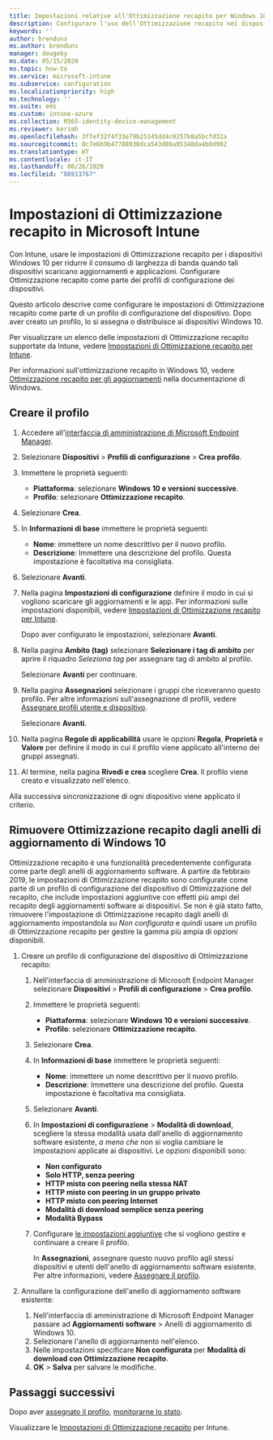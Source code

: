 ```yaml
---
title: Impostazioni relative all'Ottimizzazione recapito per Windows 10 in Microsoft Intune - Azure | Microsoft Docs
description: Configurare l'uso dell'Ottimizzazione recapito nei dispositivi Windows 10 gestiti con Intune. In Intune, creare un profilo di configurazione del dispositivo per installare gli aggiornamenti da Internet. Vedere anche come sostituire gli anelli di aggiornamento esistenti con un profilo di Ottimizzazione recapito.
keywords: ''
author: brenduns
ms.author: brenduns
manager: dougeby
ms.date: 05/15/2020
ms.topic: how-to
ms.service: microsoft-intune
ms.subservice: configuration
ms.localizationpriority: high
ms.technology: ''
ms.suite: ems
ms.custom: intune-azure
ms.collection: M365-identity-device-management
ms.reviewer: kerimh
ms.openlocfilehash: 3ffef32f4f33e79b25145dd4c0257b8a5bcfd32a
ms.sourcegitcommit: 0c7e6b9b47788930dca543d86a95348da4b0d902
ms.translationtype: HT
ms.contentlocale: it-IT
ms.lasthandoff: 08/26/2020
ms.locfileid: "88913767"
---
```

# <a name="delivery-optimization-settings-in-microsoft-intune"></a>Impostazioni di Ottimizzazione recapito in Microsoft Intune

Con Intune, usare le impostazioni di Ottimizzazione recapito per i dispositivi Windows 10 per ridurre il consumo di larghezza di banda quando tali dispositivi scaricano aggiornamenti e applicazioni. Configurare Ottimizzazione recapito come parte dei profili di configurazione dei dispositivi.  

Questo articolo descrive come configurare le impostazioni di Ottimizzazione recapito come parte di un profilo di configurazione del dispositivo. Dopo aver creato un profilo, lo si assegna o distribuisce ai dispositivi Windows 10.

Per visualizzare un elenco delle impostazioni di Ottimizzazione recapito supportate da Intune, vedere [Impostazioni di Ottimizzazione recapito per Intune](delivery-optimization-settings.md).  

Per informazioni sull'ottimizzazione recapito in Windows 10, vedere [Ottimizzazione recapito per gli aggiornamenti](/windows/deployment/update/waas-delivery-optimization) nella documentazione di Windows.  

## <a name="create-the-profile"></a>Creare il profilo

1. Accedere all'[interfaccia di amministrazione di Microsoft Endpoint Manager](https://go.microsoft.com/fwlink/?linkid=2109431).

2. Selezionare **Dispositivi** > **Profili di configurazione** > **Crea profilo**.

3. Immettere le proprietà seguenti:

   - **Piattaforma**: selezionare **Windows 10 e versioni successive**.
   - **Profilo**: selezionare **Ottimizzazione recapito**.

4. Selezionare **Crea**.

5. In **Informazioni di base** immettere le proprietà seguenti:

   - **Nome**: immettere un nome descrittivo per il nuovo profilo.
   - **Descrizione**: Immettere una descrizione del profilo. Questa impostazione è facoltativa ma consigliata.

6. Selezionare **Avanti**.

7. Nella pagina **Impostazioni di configurazione** definire il modo in cui si vogliono scaricare gli aggiornamenti e le app. Per informazioni sulle impostazioni disponibili, vedere [Impostazioni di Ottimizzazione recapito per Intune](delivery-optimization-settings.md).

   Dopo aver configurato le impostazioni, selezionare **Avanti**.

8. Nella pagina **Ambito (tag)** selezionare **Selezionare i tag di ambito** per aprire il riquadro *Seleziona tag* per assegnare tag di ambito al profilo.
  
   Selezionare **Avanti** per continuare.

9. Nella pagina **Assegnazioni** selezionare i gruppi che riceveranno questo profilo. Per altre informazioni sull'assegnazione di profili, vedere [Assegnare profili utente e dispositivo](../configuration/device-profile-assign.md).

   Selezionare **Avanti**.

10. Nella pagina **Regole di applicabilità** usare le opzioni **Regola**, **Proprietà** e **Valore** per definire il modo in cui il profilo viene applicato all'interno dei gruppi assegnati.

11. Al termine, nella pagina **Rivedi e crea** scegliere **Crea**. Il profilo viene creato e visualizzato nell'elenco.

Alla successiva sincronizzazione di ogni dispositivo viene applicato il criterio.

## <a name="remove-delivery-optimization-from-windows-10-update-rings"></a>Rimuovere Ottimizzazione recapito dagli anelli di aggiornamento di Windows 10

Ottimizzazione recapito è una funzionalità precedentemente configurata come parte degli anelli di aggiornamento software. A partire da febbraio 2019, le impostazioni di Ottimizzazione recapito sono configurate come parte di un profilo di configurazione del dispositivo di Ottimizzazione del recapito, che include impostazioni aggiuntive con effetti più ampi del recapito degli aggiornamenti software ai dispositivi. Se non è già stato fatto, rimuovere l'impostazione di Ottimizzazione recapito dagli anelli di aggiornamento impostandola su *Non configurata* e quindi usare un profilo di Ottimizzazione recapito per gestire la gamma più ampia di opzioni disponibili.

1. Creare un profilo di configurazione del dispositivo di Ottimizzazione recapito:

    1. Nell'interfaccia di amministrazione di Microsoft Endpoint Manager selezionare **Dispositivi** > **Profili di configurazione** > **Crea profilo**.
    2. Immettere le proprietà seguenti:

        - **Piattaforma**: selezionare **Windows 10 e versioni successive**.
        - **Profilo**: selezionare **Ottimizzazione recapito**.

    3. Selezionare **Crea**.
    4. In **Informazioni di base** immettere le proprietà seguenti:

        - **Nome**: immettere un nome descrittivo per il nuovo profilo.
        - **Descrizione**: Immettere una descrizione del profilo. Questa impostazione è facoltativa ma consigliata.

    5. Selezionare **Avanti**.
    6. In **Impostazioni di configurazione** > **Modalità di download**, scegliere la stessa modalità usata dall'anello di aggiornamento software esistente, *a meno che* non si voglia cambiare le impostazioni applicate ai dispositivi. Le opzioni disponibili sono:

        - **Non configurato**
        - **Solo HTTP, senza peering**
        - **HTTP misto con peering nella stessa NAT**
        - **HTTP misto con peering in un gruppo privato**
        - **HTTP misto con peering Internet**
        - **Modalità di download semplice senza peering**
        - **Modalità Bypass**

    7. Configurare [le impostazioni aggiuntive](delivery-optimization-settings.md) che si vogliono gestire e continuare a creare il profilo.

        In **Assegnazioni**, assegnare questo nuovo profilo agli stessi dispositivi e utenti dell'anello di aggiornamento software esistente. Per altre informazioni, vedere [Assegnare il profilo](device-profile-assign.md).

2. Annullare la configurazione dell'anello di aggiornamento software esistente:

    1. Nell'interfaccia di amministrazione di Microsoft Endpoint Manager passare ad **Aggiornamenti software** > Anelli di aggiornamento di Windows 10.
    2. Selezionare l'anello di aggiornamento nell'elenco.
    3. Nelle impostazioni specificare **Non configurata** per **Modalità di download con Ottimizzazione recapito**.
    4. **OK** > **Salva** per salvare le modifiche.

## <a name="next-steps"></a>Passaggi successivi

Dopo aver [assegnato il profilo](device-profile-assign.md), [monitorarne lo stato](device-profile-monitor.md).

Visualizzare le [Impostazioni di Ottimizzazione recapito](delivery-optimization-settings.md) per Intune.